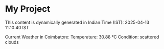 # My Project

This content is dynamically generated in Indian Time (IST): 2025-04-13 11:10:40 IST


Current Weather in Coimbatore:
Temperature: 30.88 °C
Condition: scattered clouds
